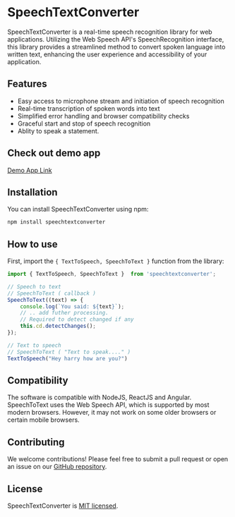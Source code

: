 # SpeechTextConverter

SpeechTextConverter is a real-time speech recognition library for web applications. Utilizing the Web Speech API's SpeechRecognition interface, this library provides a streamlined method to convert spoken language into written text, enhancing the user experience and accessibility of your application.

## Features

- Easy access to microphone stream and initiation of speech recognition
- Real-time transcription of spoken words into text
- Simplified error handling and browser compatibility checks
- Graceful start and stop of speech recognition
- Ablity to speak a statement.

## Check out demo app

[Demo App Link](https://dextrop.github.io/speechtextconverter/)

## Installation

You can install SpeechTextConverter using npm:

```bash
npm install speechtextconverter
```

## How to use

First, import the `{ TextToSpeech, SpeechToText }` function from the library:

```javascript
import { TextToSpeech, SpeechToText }  from 'speechtextconverter';

// Speech to text 
// SpeechToText ( callback )
SpeechToText((text) => {
    console.log(`You said: ${text}`);
    // .. add futher processing.
    // Required to detect changed if any
    this.cd.detectChanges();
});

// Text to speech
// SpeechToText ( "Text to speak...." )
TextToSpeech("Hey harry how are you?")
```

## Compatibility

The software is compatible with NodeJS, ReactJS and Angular.
SpeechToText uses the Web Speech API, which is supported by most modern browsers. However, it may not work on some older browsers or certain mobile browsers.

## Contributing

We welcome contributions! Please feel free to submit a pull request or open an issue on our [GitHub repository](https://github.com/dextrop/speechtextconverter).

## License

SpeechTextConverter is [MIT licensed](./LICENSE).
